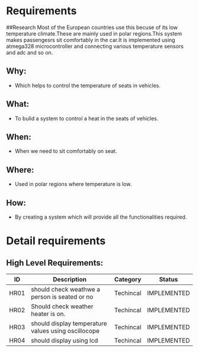 # Requirements
##Research
Most of the European countries use this becuse of its low temperature climate.These are mainly used in polar regions.This system makes passengesrs sit comfortably in the car.It is implemented using atmega328 microcontroller and connecting various temperature sensors and adc and so on.
## Why:
* Which helps to control the temperature of seats in vehicles.

## What:
* To bulid a system to control a heat in the seats of vehicles.

## When:
* When we need to sit comfortably on seat.

## Where:
* Used in polar regions where temperature is low.

## How:
* By creating a system which will provide all the functionalities required.

# Detail requirements
## High Level Requirements: 
| ID | Description | Category | Status | 
| ----- | ----- | ------- | ---------|
| HR01 | should check weathwe a person is seated or no | Techincal | IMPLEMENTED |
| HR02 | Should check weather heater is on. | Techincal | IMPLEMENTED | 
| HR03 | should display temperature values using oscillocope| Techincal | IMPLEMENTED |
| HR04 | should display using lcd | Techincal | IMPLEMENTED |




